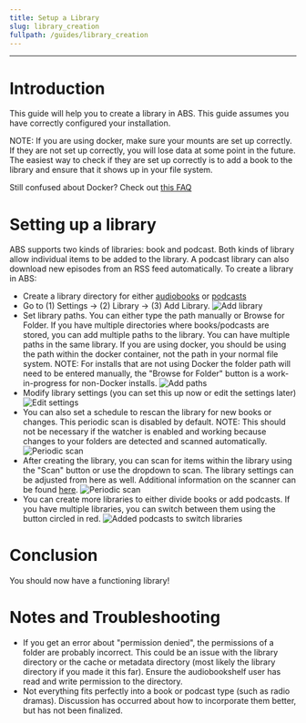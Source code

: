 ```yaml
---
title: Setup a Library
slug: library_creation
fullpath: /guides/library_creation
---
```


---

# Introduction
This guide will help you to create a library in ABS. This guide assumes you have correctly configured your installation.

NOTE: If you are using docker, make sure your mounts are set up correctly. If they are not set up correctly, you will lose data at some point in the future. The easiest way to check if they are set up correctly is to add a book to the library and ensure that it shows up in your file system. 

Still confused about Docker? Check out [this FAQ](/faq#im-still-confused-about-what-docker-and-containers-are-and-how-they-work)

# Setting up a library

ABS supports two kinds of libraries: book and podcast. Both kinds of library allow individual items to be added to the library. A podcast library can also download new episodes from an RSS feed automatically.
To create a library in ABS:
* Create a library directory for either [audiobooks](https://www.audiobookshelf.org/docs#book-structure) or [podcasts](https://www.audiobookshelf.org/docs#podcast-structure)
* Go to (1) Settings -> (2) Library -> (3) Add Library.
![Add library](/guides/library_setup/add_library.jpg)
* Set library paths. You can either type the path manually or Browse for Folder. If you have multiple directories where books/podcasts are stored, you can add multiple paths to the library. You can have multiple paths in the same library. If you are using docker, you should be using the path within the docker container, not the path in your normal file system. NOTE: For installs that are not using Docker the folder path will need to be entered manually, the "Browse for Folder" button is a work-in-progress for non-Docker installs.
![Add paths](/guides/library_setup/initial_library_creation.gif)
* Modify library settings (you can set this up now or edit the settings later)
![Edit settings](/guides/library_setup/settings.jpg)
* You can also set a schedule to rescan the library for new books or changes. This periodic scan is disabled by default. NOTE: This should not be necessary if the watcher is enabled and working because changes to your folders are detected and scanned automatically.
![Periodic scan](/guides/library_setup/schedule_scan.jpg)
* After creating the library, you can scan for items within the library using the "Scan" button or use the dropdown to scan. The library settings can be adjusted from here as well. Additional information on the scanner can be found [here](/guides/book-scanner).
![Periodic scan](/guides/library_setup/scan_and_dropdown.jpg)
* You can create more libraries to either divide books or add podcasts. If you have multiple libraries, you can switch between them using the button circled in red.
![Added podcasts to switch libraries](/guides/library_setup/switching_libraries.jpg)

# Conclusion
You should now have a functioning library!

# Notes and Troubleshooting
* If you get an error about "permission denied", the permissions of a folder are probably incorrect. This could be an issue with the library directory or the cache or metadata directory (most likely the library directory if you made it this far). Ensure the audiobookshelf user has read and write permission to the directory.
* Not everything fits perfectly into a book or podcast type (such as radio dramas). Discussion has occurred about how to incorporate them better, but has not been finalized.

